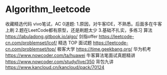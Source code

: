 # Algorithm_leetcode
收藏精选代码
vivo笔试，AC 0道题: 1.原因，对牛客IDE，不熟悉。后面多在牛客上刷 2.题在LeetCode都有原型，还是刷题太少 3.基础不扎实，多练习
算法
https://labuladong.gitbook.io/algo/
剑指offer
https://leetcode-cn.com/problemset/lcof/
精选 TOP 面试题
https://leetcode-cn.com/problemset/top/
极客大学
https://time.geekbang.org/
华为机考
https://www.nowcoder.com/ta/huawei
牛客算法笔面试真题精讲
https://www.nowcoder.com/study/live/350
背包九讲
https://www.kancloud.cn/kancloud/pack/70124
